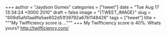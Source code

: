 
+++
author = "Jaydson Gomes"
categories = ["tweet"]
date = "Tue Aug 17 13:34:24 +0000 2010"
draft = false
image = "{TWEET_IMAGE}"
slug = "609d5afd1aa8fa5ae602d51f39792a67b1148426"
tags = ["tweet"]
title = """My Twifficiency score is ..."""
+++
My Twifficiency score is 40%. Whats yours? http://twifficiency.com/
